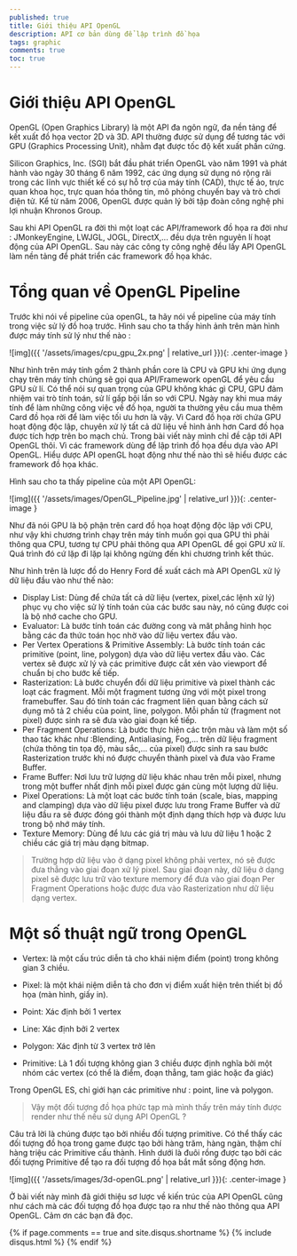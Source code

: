```yaml
---
published: true
title: Giới thiệu API OpenGL
description: API cơ bản dùng để lập trình đồ họa
tags: graphic
comments: true
toc: true
---
```



# Giới thiệu API OpenGL

OpenGL (Open Graphics Library) là một API đa ngôn ngữ, đa nền tảng để kết xuất đồ họa vector 2D và 3D. API thường được sử dụng để tương tác với GPU (Graphics Processing Unit), nhằm đạt được tốc độ kết xuất phần cứng.

Silicon Graphics, Inc. (SGI) bắt đầu phát triển OpenGL vào năm 1991 và phát hành vào ngày 30 tháng 6 năm 1992, các ứng dụng sử dụng nó rộng rãi trong các lĩnh vực thiết kế có sự hỗ trợ của máy tính (CAD), thực tế ảo, trực quan khoa học, trực quan hóa thông tin, mô phỏng chuyến bay và trò chơi điện tử. Kể từ năm 2006, OpenGL được quản lý bởi tập đoàn công nghệ phi lợi nhuận Khronos Group.

Sau khi API OpenGL ra đời thì một loạt các API/framework đồ họa ra đời như : JMonkeyEngine, LWJGL, JOGL, DirectX,... đều dựa trên nguyên lí hoạt động của API OpenGL. Sau này các công ty công nghệ đều lấy API OpenGL làm nền tảng để phát triển các framework đồ họa khác.

# Tổng quan về OpenGL Pipeline

Trước khi nói về pipeline của openGL, ta hãy nói về pipeline của máy tính trong việc sử lý đồ hoạ trước. Hình sau cho ta thấy hình ảnh trên màn hình được máy tính sử lý như thế nào :

![img]({{ '/assets/images/cpu_gpu_2x.png' | relative_url }}){: .center-image }

Như hình trên máy tính gồm 2 thành phần core là CPU và GPU khi ứng dụng chạy trên máy tính chúng sẽ gọi qua API/Framework openGL để yêu cầu GPU sử lí. Có thể nói sự quan trọng của GPU không khác gì CPU, GPU đảm nhiệm vai trò tính toán, sử lí gấp bội lần so với CPU. Ngày nay khi mua máy tính để làm những công việc về đồ họa, người ta thường yêu cầu mua thêm Card đồ họa rời để làm việc tối ưu hơn là vậy. Vì Card đồ họa rời chứa GPU hoạt động độc lập, chuyên xử lý tất cả dữ liệu về hình ảnh hơn Card đồ họa được tích hợp trên bo mạch chủ. Trong bài viết này mình chỉ đề cập tới API OpenGL thôi. Vì các framework dùng để lập trình đồ họa đều dựa vào API OpenGL. Hiểu dược API openGL hoạt động như thế nào thì sẽ hiểu được các framework đồ họa khác.

 Hình sau cho ta thấy pipeline của một API OpenGL:

![img]({{ '/assets/images/OpenGL_Pipeline.jpg' | relative_url }}){: .center-image }

Như đã nói GPU là bộ phận trên card đồ họa hoạt động độc lập với CPU, như vậy khi chương trình chạy trên máy tính muốn gọi qua GPU thì phải thông qua CPU, tương tự CPU phải thông qua API OpenGL để gọi GPU xử lí. Quá trình đó cứ lặp đi lặp lại không ngừng đến khi chương trình kết thúc.

Như hình trên là lược đồ do Henry Ford đề xuất cách mà API OpenGL xử lý dữ liệu đầu vào như thế nào:

- Display List: Dùng để chứa tất cả dữ liệu (vertex, pixel,các lệnh xử lý) phục vụ cho việc sử lý tính toán của các bước sau này, nó cũng được coi là bộ nhớ cache cho GPU.
- Evaluator: Là bước tính toán các đường cong và măt phẳng hình học bằng các đa thức toán học nhờ vào dữ liệu vertex đầu vào.
- Per Vertex Operations & Primitive Assembly: Là bước tính toán các primitive (point, line, polygon) dựa vào dữ liệu vertex đầu vào. Các vertex sẽ được xử lý và các primitive được cắt xén vào viewport để chuẩn bị cho bước kế tiếp.
- Rasterization: Là bước chuyển đổi dữ liệu primitive và pixel thành các loạt các fragment. Mỗi một fragment tương ứng với một pixel trong framebuffer. Sau đó tính toán các fragment liên quan bằng cách sử dụng mô tả 2 chiều của point, line, polygon. Mỗi phần tử (fragment not pixel) được sinh ra sẽ đưa vào giai đoạn kế tiếp.
- Per Fragment Operations: Là bước thực hiện các trộn màu và làm một số thao tác khác như :Blending, Antialiasing, Fog,... trên dữ liệu fragment (chứa thông tin tọa độ, màu sắc,... của pixel) được sinh ra sau bước Rasterization trước khi nó được chuyển thành pixel và đưa vào Frame Buffer.
- Frame Buffer: Nơi lưu trữ lượng dữ liệu khác nhau trên mỗi pixel, nhưng trong một buffer nhất định mỗi pixel được gán cùng một lượng dữ liệu.
- Pixel Operations: Là một loạt các bước tính toán (scale, bias, mapping and clamping) dựa vào dữ liệu pixel được lưu trong Frame Buffer và dữ liệu đầu ra sẽ được đóng gói thành một định dạng thích hợp và được lưu trong bộ nhớ máy tính.
- Texture Memory: Dùng để lưu các giá trị màu và lưu dữ liệu 1 hoặc 2 chiều các giá trị màu dạng bitmap.

>Trường hợp dữ liệu vào ở dạng pixel không phải vertex, nó sẽ được đưa thẳng vào giai đoạn xử lý pixel. Sau giai đoạn này, dữ liệu ở dạng pixel sẽ được lưu trữ vào texture memory để đưa vào giai đoạn Per Fragment Operations hoặc được đưa vào Rasterization như dữ liệu dạng vertex.

# Một số thuật ngữ trong OpenGL

- Vertex: là một cấu trúc diễn tả cho khái niệm điểm (point) trong không gian 3 chiều.

- Pixel: là một khái niệm diễn tả cho đơn vị điểm xuất hiện trên thiết bị đồ họa (màn hình, giấy in).

- Point: Xác định bởi 1 vertex

- Line: Xác định bởi 2 vertex

- Polygon: Xác định từ 3 vertex trở lên

- Primitive: Là 1 đối tượng không gian 3 chiều được định nghĩa bởi một nhóm các vertex (có thể là điểm, đoạn thẳng, tam giác hoặc đa giác)

Trong OpenGL ES, chỉ giới hạn các primitive như : point, line và polygon.


> Vậy một đối tượng đồ họa phức tạp mà mình thấy trên máy tính được render như thế nếu sử dụng API OpenGL ?

Câu trả lời là chúng được tạo bởi nhiều đối tượng primitive. Có thể thấy các đối tượng đồ họa trong game được tạo bởi hàng trăm, hàng ngàn, thậm chí hàng triệu các Primitive cấu thành. Hình dưới là đuôi rồng được tạo bởi các đối tượng Primitive để tạo ra đối tượng đồ họa bắt mắt sống động hơn.

![img]({{ '/assets/images/3d-openGL.png' | relative_url }}){: .center-image }

Ở bài viết này mình đã giới thiệu sơ lược về kiến trúc của API OpenGL cũng như cách mà các đối tượng đồ họa được tạo ra như thế nào thông qua API OpenGL. Cảm ơn các bạn đã đọc.


{% if page.comments == true and site.disqus.shortname %}
{% include disqus.html %}
{% endif %}
